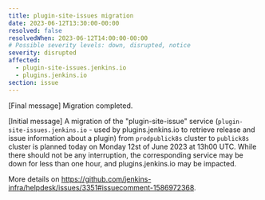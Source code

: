```yaml
---
title: plugin-site-issues migration
date: 2023-06-12T13:30:00-00:00
resolved: false
resolvedWhen: 2023-06-12T14:00:00-00:00
# Possible severity levels: down, disrupted, notice
severity: disrupted
affected:
  - plugin-site-issues.jenkins.io
  - plugins.jenkins.io
section: issue
---
```


[Final message]
Migration completed.

[Initial message]
A migration of the "plugin-site-issue" service (`plugin-site-issues.jenkins.io` - used by plugins.jenkins.io to retrieve release and issue information about a plugin) from `prodpublick8s` cluster to `publick8s` cluster is planned today on Monday 12st of June 2023 at 13h00 UTC.
While there should not be any interruption, the corresponding service may be down for less than one hour, and plugins.jenkins.io may be impacted.

More details on https://github.com/jenkins-infra/helpdesk/issues/3351#issuecomment-1586972368.
